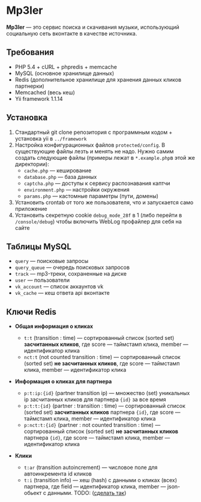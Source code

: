 Mp3ler
==========

**Mp3ler** — это сервис поиска и скачивания музыки, использующий социальную сеть вконтакте в качестве источника.

Требования
----------
*  PHP 5.4 + cURL + phpredis + memcache
*  MySQL (основное хранилище данных)
*  Redis (дополнительное хранилище для хранения данных кликов партнерки)
*  Memcached (весь кеш)
*  Yii framework 1.1.14

Установка
---------
1. Стандартный git clone репозитория с программным кодом + установка yii в `../framework`
2. Настройка конфигурационных файлов `protected/config`. В существующие файлы лезть и менять не надо. Нужно самим создать следующие файлы (примеры лежат в `*.example.php`в этой же директории):
    * `cache.php` — кеширование
    * `database.php` — база данных
    * `captcha.php` — доступы к сервису распознавания каптчи
    * `environment.php` — настройки окружения
    * `params.php` — кастомные параметры (пути, домены)
3. Установить crontab от того же пользователя, что и запускается само приложение
4. Установить секретную cookie `debug_mode_28f` в 1 (либо перейти в `/console/debug`) чтобы включить WebLog профайлер для себя на сайте

Таблицы MySQL
-------------
*  `query` — поисковые запросы
*  `query_queue` — очередь поисковых запросов
*  `track` — mp3-треки, сохраненные на диске
*  `user` — пользователи
*  `vk_account` — список аккаунтов vk
*  `vk_cache` — кеш ответа api вконтакте
        
Ключи Redis
-----------
* **Общая информация о кликах**
    * `t:t` (transition : time) — сортированный список (sorted set) **засчитанных кликов**, где score — таймстамп клика, member — идентификатор клика
    * `nct:t` (not counted transition : time) — сортированный список (sorted set) **не засчитанных кликов**, где score — таймстамп клика, member — идентификатор клика
* **Информация о кликах для партнера**
    * `p:t:ip:{id}` (partner transition ip)  — множество (set) уникальных ip засчитанных кликов для партнера `{id}` за все время
    * `p:t:t:{id}` (partner : transition : time) — сортированный список (sorted set) **засчитанных кликов** партнера `{id}`, где score — таймстамп клика, member — идентификатор клика
    * `p:nct:t:{id}` (partner : not counted transition : time) — сортированный список (sorted set) **не засчитанных кликов** партнера `{id}`, где score — таймстамп клика, member — идентификатор клика
* **Клики**
    * `t:ar` (transition autoincrement) — числовое поле для автоинкремента id кликов
    * `t:i` (transition info) — хеш (hash) с данными о кликах (всех) партнера, где field — идентификатор клика, member — json-обьект с данными. TODO: ([сделать так][1])


  [1]: http://instagram-engineering.tumblr.com/post/12202313862/storing-hundreds-of-millions-of-simple-key-value-pairs

